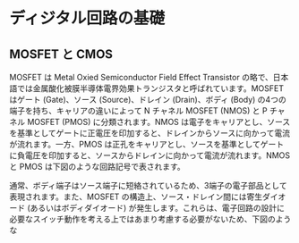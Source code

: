 # ディジタル回路の基礎

## MOSFET と CMOS
MOSFET は Metal Oxied Semiconductor Field Effect Transistor の略で、日本語では金属酸化被膜半導体電界効果トランジスタと呼ばれています。MOSFET はゲート (Gate)、ソース (Source)、ドレイン (Drain)、ボディ (Body) の4つの端子を持ち、キャリアの違いによって N チャネル MOSFET (NMOS) と P チャネル MOSFET (PMOS) に分類されます。NMOS は電子をキャリアとし、ソースを基準としてゲートに正電圧を印加すると、ドレインからソースに向かって電流が流れます。一方、PMOS は正孔をキャリアとし、ソースを基準としてゲートに負電圧を印加すると、ソースからドレインに向かって電流が流れます。NMOS と PMOS は下図のような回路記号で表されます。

通常、ボディ端子はソース端子に短絡されているため、3端子の電子部品として表現されます。また、MOSFET の構造上、ソース・ドレイン間には寄生ダイオード (あるいはボディダイオード) が発生します。これらは、電子回路の設計に必要なスイッチ動作を考える上ではあまり考慮する必要がないため、下図のような